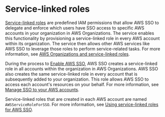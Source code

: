 # Service\-linked roles<a name="slrconcept"></a>

[Service\-linked roles](http://docs.aws.amazon.com/IAM/latest/UserGuide/id_roles_terms-and-concepts.html?icmpid=docs_iam_console#iam-term-service-linked-role) are predefined IAM permissions that allow AWS SSO to delegate and enforce which users have SSO access to specific AWS accounts in your organization in AWS Organizations\. The service enables this functionality by provisioning a service\-linked role in every AWS account within its organization\. The service then allows other AWS services like AWS SSO to leverage those roles to perform service\-related tasks\. For more information, see [AWS Organizations and service\-linked roles](http://docs.aws.amazon.com/organizations/latest/userguide/orgs_integrate_services.html#orgs_integrate_services-using_slrs)\.

During the process to [Enable AWS SSO](step1.md), AWS SSO creates a service\-linked role in all accounts within the organization in AWS Organizations\. AWS SSO also creates the same service\-linked role in every account that is subsequently added to your organization\. This role allows AWS SSO to access each account's resources on your behalf\. For more information, see [Manage SSO to your AWS accounts](manage-your-accounts.md)\. 

Service\-linked roles that are created in each AWS account are named `AWSServiceRoleForSSO`\. For more information, see [Using service\-linked roles for AWS SSO](using-service-linked-roles.md)\.